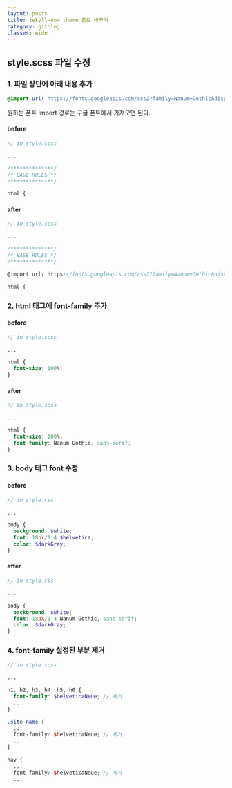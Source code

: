 ```yaml
---
layout: posts
title: jekyll-now theme 폰트 바꾸기
category: gitblog
classes: wide
---
```


## style.scss 파일 수정
### 1. 파일 상단에 아래 내용 추가
```scss
@import url('https://fonts.googleapis.com/css2?family=Nanum+Gothic&display=swap');
```
원하는 폰트 import 경로는 구글 폰트에서 가져오면 된다.

#### before
```scss
// in style.scss

...

/**************/
/* BASE RULES */
/**************/

html {
```

#### after
```scss
// in style.scss

...

/**************/
/* BASE RULES */
/**************/

@import url('https://fonts.googleapis.com/css2?family=Nanum+Gothic&display=swap');

html {
```

### 2. html 태그에 font-family 추가

#### before
```scss
// in style.scss

...

html {
  font-size: 100%;
}
```

#### after
```scss
// in style.scss

...

html {
  font-size: 100%;
  font-family: Nanum Gothic, sans-serif;
}
```

### 3. body 태그 font 수정

#### before
```scss
// in style.css

...

body {
  background: $white;
  font: 18px/1.4 $helvetica;
  color: $darkGray;
}
```

#### after
```scss
// in style.css

...

body {
  background: $white;
  font: 18px/1.4 Nanum Gothic, sans-serif;
  color: $darkGray;
}
```


### 4. font-family 설정된 부분 제거

```scss
// in style.scss

...

h1, h2, h3, h4, h5, h6 {
  font-family: $helveticaNeue; // 제거
  ...
}

.site-name {
  ...
  font-family: $helveticaNeue; // 제거
  ...
}

nav {
  ...
  font-family: $helveticaNeue; // 제거
  ...
```